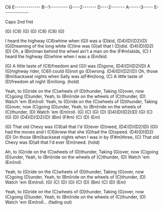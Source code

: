 C6 
E------------- 
B--1--------- 
G----2------- 
D----2------- 
A------3----- 
E------------- 
  
  
Capo 2nd fret 
  
(G) (C6) (G)   (G) (C6) (C6) (G) 
  
I heard the highway (C6)whine when (G)I was a (D)kid, 
(D4)(D)(D2)(D) 
(G)Dreaming of the long white (C)line was (G)all that I (D)did. 
(D4)(D)(D2)(D) 
Oh, a (Bm)man behind the wheel ain't a man on the (F#m)skids, 
(C) I heard the highway (D)whine when I was a (Em)kid. 
  
(G) A little taste of (C6)freedom and (G)I was (D)gone, 
(D4)(D)(D2)(D) 
A (G)highway rider, (C6)I could (G)not go (D)wrong. 
(D4)(D)(D2)(D) 
Oh, those (Bm)backseat nights when Sally was a(F#m)long, 
(C) A little taste of (D)freedom all night (Em)long. (hold) 
  
Yeah, to (G)ride on the (C)wheels of (D)thunder, 
Taking (G)over, now (C)going (D)under, 
Yeah, to (Bm)ride on the wheels of (C)thunder, (D) 
Watch 'em (Em)roll. 
Yeah, to (G)ride on the (C)wheels of (D)thunder, 
Taking (G)over, now (C)going (D)under, 
Yeah, to (Bm)ride on the wheels of (C)thunder, (D) 
Watch 'em (Em)roll. 
(G)  (C)  (G)  (D)  (D4)(D)(D2)(D) 
(G)  (C)  (G)  (D)  (D4)(D)(D2)(D) 
(Bm)  (F#m)  (C)  (D)  (Em) 
  
(G) That old Chevy was (C6)all that I'd (G)ever (D)need, 
(D4)(D)(D2)(D) 
(G)I had the moves and I (C6)knew that she (G)had the (D)speed. 
(D4)(D)(D2)(D) 
On those (Bm)backseat nights when I was in by (F#m)three, 
(C) That old Chevy was (D)all that I'd ever (Em)need. (hold) 
  
Ah, to (G)ride on the (C)wheels of (D)thunder, 
Taking (G)over, now (C)going (D)under, 
Yeah, to (Bm)ride on the wheels of (C)thunder, (D) 
Watch 'em (Em)roll. 
  
Yeah, to (G)ride on the (C)wheels of (D)thunder, 
Taking (G)over, now (C)going (D)under, 
Yeah, to (Bm)ride on the wheels of (C)thunder, (D) 
Watch 'em (Em)roll. 
(G)  (C)  (D)  (G)  (C)  (D) 
(Bm)  (C)  (D)  (Em) 
  
Yeah, to (G)ride on the (C)wheels of (D)thunder, 
Taking (G)over, now (C)going (D)under, 
Yeah, to (Bm)ride on the wheels of (C)thunder, (D) 
Watch 'em (Em)roll... (fading out)
